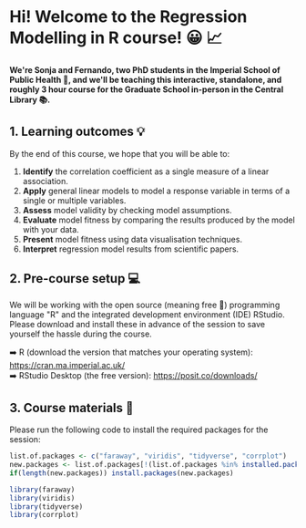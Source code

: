 # Hi! Welcome to the Regression Modelling in R course! :grinning: :chart_with_upwards_trend:

#### We're Sonja and Fernando, two PhD students in the Imperial School of Public Health :hospital:, and we'll be teaching this interactive, standalone, and roughly 3 hour course for the Graduate School in-person in the Central Library :books:.

## 1. Learning outcomes :bulb:
By the end of this course, we hope that you will be able to:
1. **Identify** the correlation coefficient as a single measure of a linear association.
2. **Apply** general linear models to model a response variable in terms of a single or multiple variables.
3. **Assess** model validity by checking model assumptions.
4. **Evaluate** model fitness by comparing the results produced by the model with your data.
5. **Present** model fitness using data visualisation techniques.
6. **Interpret** regression model results from scientific papers.

## 2. Pre-course setup :computer:
We will be working with the open source (meaning free :partying_face:) programming language "R" and the integrated development environment (IDE) RStudio. Please download and install these in advance of the session to save yourself the hassle during the course.

:arrow_right: R (download the version that matches your operating system): https://cran.ma.imperial.ac.uk/  
:arrow_right: RStudio Desktop (the free version): https://posit.co/downloads/

## 3. Course materials :book:
Please run the following code to install the required packages for the session:
```r
list.of.packages <- c("faraway", "viridis", "tidyverse", "corrplot")
new.packages <- list.of.packages[!(list.of.packages %in% installed.packages()[,"Package"])]
if(length(new.packages)) install.packages(new.packages)

library(faraway)
library(viridis)
library(tidyverse)
library(corrplot)
```
